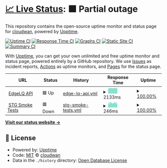 # [📈 Live Status](https://status.edgelq.com): <!--live status--> **🟧 Partial outage**

This repository contains the open-source uptime monitor and status page for [cloudwan](https://status.edgelq.com), powered by [Upptime](https://github.com/upptime/upptime).

[![Uptime CI](https://github.com/cloudwan/edgelq-statuspage/workflows/Uptime%20CI/badge.svg)](https://github.com/cloudwan/edgelq-statuspage/actions?query=workflow%3A%22Uptime+CI%22)
[![Response Time CI](https://github.com/cloudwan/edgelq-statuspage/workflows/Response%20Time%20CI/badge.svg)](https://github.com/cloudwan/edgelq-statuspage/actions?query=workflow%3A%22Response+Time+CI%22)
[![Graphs CI](https://github.com/cloudwan/edgelq-statuspage/workflows/Graphs%20CI/badge.svg)](https://github.com/cloudwan/edgelq-statuspage/actions?query=workflow%3A%22Graphs+CI%22)
[![Static Site CI](https://github.com/cloudwan/edgelq-statuspage/workflows/Static%20Site%20CI/badge.svg)](https://github.com/cloudwan/edgelq-statuspage/actions?query=workflow%3A%22Static+Site+CI%22)
[![Summary CI](https://github.com/cloudwan/edgelq-statuspage/workflows/Summary%20CI/badge.svg)](https://github.com/cloudwan/edgelq-statuspage/actions?query=workflow%3A%22Summary+CI%22)

With [Upptime](https://upptime.js.org), you can get your own unlimited and free uptime monitor and status page, powered entirely by a GitHub repository. We use [Issues](https://github.com/cloudwan/edgelq-statuspage/issues) as incident reports, [Actions](https://github.com/cloudwan/edgelq-statuspage/actions) as uptime monitors, and [Pages](https://status.edgelq.com) for the status page.

<!--start: status pages-->
<!-- This summary is generated by Upptime (https://github.com/upptime/upptime) -->
<!-- Do not edit this manually, your changes will be overwritten -->
<!-- prettier-ignore -->
| URL | Status | History | Response Time | Uptime |
| --- | ------ | ------- | ------------- | ------ |
| <img alt="" src="https://icons.duckduckgo.com/ip3/healthcheck.europe-west3.unagi.dev02.nttclouds.co.ico" height="13"> [EdgeLQ API](http://healthcheck.europe-west3.unagi.dev02.nttclouds.co/edgelq_api_healthcheck) | 🟩 Up | [edge-lq-api.yml](https://github.com/cloudwan/edgelq-statuspage/commits/HEAD/history/edge-lq-api.yml) | <details><summary><img alt="Response time graph" src="./graphs/edge-lq-api/response-time-week.png" height="20"> 2133ms</summary><br><a href="https://status.edgelq.com/history/edge-lq-api"><img alt="Response time 2150" src="https://img.shields.io/endpoint?url=https%3A%2F%2Fraw.githubusercontent.com%2Fcloudwan%2Fedgelq-statuspage%2FHEAD%2Fapi%2Fedge-lq-api%2Fresponse-time.json"></a><br><a href="https://status.edgelq.com/history/edge-lq-api"><img alt="24-hour response time 2145" src="https://img.shields.io/endpoint?url=https%3A%2F%2Fraw.githubusercontent.com%2Fcloudwan%2Fedgelq-statuspage%2FHEAD%2Fapi%2Fedge-lq-api%2Fresponse-time-day.json"></a><br><a href="https://status.edgelq.com/history/edge-lq-api"><img alt="7-day response time 2133" src="https://img.shields.io/endpoint?url=https%3A%2F%2Fraw.githubusercontent.com%2Fcloudwan%2Fedgelq-statuspage%2FHEAD%2Fapi%2Fedge-lq-api%2Fresponse-time-week.json"></a><br><a href="https://status.edgelq.com/history/edge-lq-api"><img alt="30-day response time 2150" src="https://img.shields.io/endpoint?url=https%3A%2F%2Fraw.githubusercontent.com%2Fcloudwan%2Fedgelq-statuspage%2FHEAD%2Fapi%2Fedge-lq-api%2Fresponse-time-month.json"></a><br><a href="https://status.edgelq.com/history/edge-lq-api"><img alt="1-year response time 2150" src="https://img.shields.io/endpoint?url=https%3A%2F%2Fraw.githubusercontent.com%2Fcloudwan%2Fedgelq-statuspage%2FHEAD%2Fapi%2Fedge-lq-api%2Fresponse-time-year.json"></a></details> | <details><summary><a href="https://status.edgelq.com/history/edge-lq-api">100.00%</a></summary><a href="https://status.edgelq.com/history/edge-lq-api"><img alt="All-time uptime 100.00%" src="https://img.shields.io/endpoint?url=https%3A%2F%2Fraw.githubusercontent.com%2Fcloudwan%2Fedgelq-statuspage%2FHEAD%2Fapi%2Fedge-lq-api%2Fuptime.json"></a><br><a href="https://status.edgelq.com/history/edge-lq-api"><img alt="24-hour uptime 100.00%" src="https://img.shields.io/endpoint?url=https%3A%2F%2Fraw.githubusercontent.com%2Fcloudwan%2Fedgelq-statuspage%2FHEAD%2Fapi%2Fedge-lq-api%2Fuptime-day.json"></a><br><a href="https://status.edgelq.com/history/edge-lq-api"><img alt="7-day uptime 100.00%" src="https://img.shields.io/endpoint?url=https%3A%2F%2Fraw.githubusercontent.com%2Fcloudwan%2Fedgelq-statuspage%2FHEAD%2Fapi%2Fedge-lq-api%2Fuptime-week.json"></a><br><a href="https://status.edgelq.com/history/edge-lq-api"><img alt="30-day uptime 100.00%" src="https://img.shields.io/endpoint?url=https%3A%2F%2Fraw.githubusercontent.com%2Fcloudwan%2Fedgelq-statuspage%2FHEAD%2Fapi%2Fedge-lq-api%2Fuptime-month.json"></a><br><a href="https://status.edgelq.com/history/edge-lq-api"><img alt="1-year uptime 100.00%" src="https://img.shields.io/endpoint?url=https%3A%2F%2Fraw.githubusercontent.com%2Fcloudwan%2Fedgelq-statuspage%2FHEAD%2Fapi%2Fedge-lq-api%2Fuptime-year.json"></a></details>
| <img alt="" src="https://icons.duckduckgo.com/ip3/api.github.com.ico" height="13"> [STG Smoke Tests](https://api.github.com/repos/cloudwan/qa/actions/workflows/25360914/runs?per_page=1&page=1&status=completed) | 🟥 Down | [stg-smoke-tests.yml](https://github.com/cloudwan/edgelq-statuspage/commits/HEAD/history/stg-smoke-tests.yml) | <details><summary><img alt="Response time graph" src="./graphs/stg-smoke-tests/response-time-week.png" height="20"> 246ms</summary><br><a href="https://status.edgelq.com/history/stg-smoke-tests"><img alt="Response time 259" src="https://img.shields.io/endpoint?url=https%3A%2F%2Fraw.githubusercontent.com%2Fcloudwan%2Fedgelq-statuspage%2FHEAD%2Fapi%2Fstg-smoke-tests%2Fresponse-time.json"></a><br><a href="https://status.edgelq.com/history/stg-smoke-tests"><img alt="24-hour response time 250" src="https://img.shields.io/endpoint?url=https%3A%2F%2Fraw.githubusercontent.com%2Fcloudwan%2Fedgelq-statuspage%2FHEAD%2Fapi%2Fstg-smoke-tests%2Fresponse-time-day.json"></a><br><a href="https://status.edgelq.com/history/stg-smoke-tests"><img alt="7-day response time 246" src="https://img.shields.io/endpoint?url=https%3A%2F%2Fraw.githubusercontent.com%2Fcloudwan%2Fedgelq-statuspage%2FHEAD%2Fapi%2Fstg-smoke-tests%2Fresponse-time-week.json"></a><br><a href="https://status.edgelq.com/history/stg-smoke-tests"><img alt="30-day response time 259" src="https://img.shields.io/endpoint?url=https%3A%2F%2Fraw.githubusercontent.com%2Fcloudwan%2Fedgelq-statuspage%2FHEAD%2Fapi%2Fstg-smoke-tests%2Fresponse-time-month.json"></a><br><a href="https://status.edgelq.com/history/stg-smoke-tests"><img alt="1-year response time 259" src="https://img.shields.io/endpoint?url=https%3A%2F%2Fraw.githubusercontent.com%2Fcloudwan%2Fedgelq-statuspage%2FHEAD%2Fapi%2Fstg-smoke-tests%2Fresponse-time-year.json"></a></details> | <details><summary><a href="https://status.edgelq.com/history/stg-smoke-tests">100.00%</a></summary><a href="https://status.edgelq.com/history/stg-smoke-tests"><img alt="All-time uptime 99.89%" src="https://img.shields.io/endpoint?url=https%3A%2F%2Fraw.githubusercontent.com%2Fcloudwan%2Fedgelq-statuspage%2FHEAD%2Fapi%2Fstg-smoke-tests%2Fuptime.json"></a><br><a href="https://status.edgelq.com/history/stg-smoke-tests"><img alt="24-hour uptime 100.00%" src="https://img.shields.io/endpoint?url=https%3A%2F%2Fraw.githubusercontent.com%2Fcloudwan%2Fedgelq-statuspage%2FHEAD%2Fapi%2Fstg-smoke-tests%2Fuptime-day.json"></a><br><a href="https://status.edgelq.com/history/stg-smoke-tests"><img alt="7-day uptime 100.00%" src="https://img.shields.io/endpoint?url=https%3A%2F%2Fraw.githubusercontent.com%2Fcloudwan%2Fedgelq-statuspage%2FHEAD%2Fapi%2Fstg-smoke-tests%2Fuptime-week.json"></a><br><a href="https://status.edgelq.com/history/stg-smoke-tests"><img alt="30-day uptime 99.89%" src="https://img.shields.io/endpoint?url=https%3A%2F%2Fraw.githubusercontent.com%2Fcloudwan%2Fedgelq-statuspage%2FHEAD%2Fapi%2Fstg-smoke-tests%2Fuptime-month.json"></a><br><a href="https://status.edgelq.com/history/stg-smoke-tests"><img alt="1-year uptime 99.89%" src="https://img.shields.io/endpoint?url=https%3A%2F%2Fraw.githubusercontent.com%2Fcloudwan%2Fedgelq-statuspage%2FHEAD%2Fapi%2Fstg-smoke-tests%2Fuptime-year.json"></a></details>

<!--end: status pages-->

[**Visit our status website →**](https://status.edgelq.com)

## 📄 License

- Powered by: [Upptime](https://github.com/upptime/upptime)
- Code: [MIT](./LICENSE) © [cloudwan](https://status.edgelq.com)
- Data in the `./history` directory: [Open Database License](https://opendatacommons.org/licenses/odbl/1-0/)
